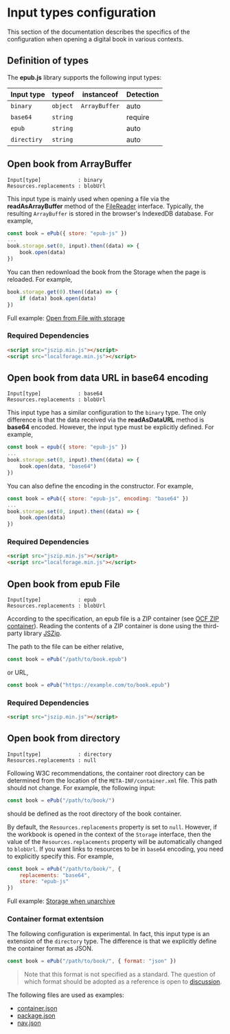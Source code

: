 # Input types configuration

This section of the documentation describes the specifics of the configuration when opening a digital book in various contexts.

## Definition of types

The **epub.js** library supports the following input types:

| Input type  | typeof   | instanceof    | Detection |
|-------------|----------|---------------|-----------|
| `binary`    | `object` | `ArrayBuffer` | auto      |
| `base64`    | `string` |               | require   |
| `epub`      | `string` |               | auto      |
| `directiry` | `string` |               | auto      |

## Open book from ArrayBuffer

```
Input[type]            : binary
Resources.replacements : blobUrl
```

This input type is mainly used when opening a file via the **readAsArrayBuffer** method of the [FileReader](https://developer.mozilla.org/en-US/docs/Web/API/FileReader) interface. Typically, the resulting `ArrayBuffer` is stored in the browser's IndexedDB database. For example,

```js
const book = ePub({ store: "epub-js" })
...
book.storage.set(0, input).then((data) => {
    book.open(data)
})
```

You can then redownload the book from the Storage when the page is reloaded. For example,

```js
book.storage.get(0).then((data) => {
    if (data) book.open(data)
})
```

Full example: [Open from File with storage](../examples/input-with-storage.html)

### Required Dependencies

```html
<script src="jszip.min.js"></script>
<script src="localforage.min.js"></script>
```

## Open book from data URL in base64 encoding

```
Input[type]            : base64
Resources.replacements : blobUrl
```

This input type has a similar configuration to the `binary` type. The only difference is that the data received via the **readAsDataURL** method is **base64** encoded. However, the input type must be explicitly defined. For example,

```js
const book = epub({ store: "epub-js" })
...
book.storage.set(0, input).then((data) => {
    book.open(data, "base64")
})
```

You can also define the encoding in the constructor. For example,

```js
const book = ePub({ store: "epub-js", encoding: "base64" })
...
book.storage.set(0, input).then((data) => {
    book.open(data)
})
```

### Required Dependencies

```html
<script src="jszip.min.js"></script>
<script src="localforage.min.js"></script>
```

## Open book from epub File

```
Input[type]            : epub
Resources.replacements : blobUrl
```

According to the specification, an epub file is a ZIP container (see [OCF ZIP container](https://www.w3.org/TR/epub/#sec-container-zip)). Reading the contents of a ZIP container is done using the third-party library [JSZip](https://github.com/Stuk/jszip).

The path to the file can be either relative,

```js
const book = ePub("/path/to/book.epub")
```

or URL,
```js
const book = ePub("https://example.com/to/book.epub")
```

### Required Dependencies

```html
<script src="jszip.min.js"></script>
```

## Open book from directory

```
Input[type]            : directory
Resources.replacements : null
```

Following W3C recommendations, the container root directory can be determined from the location of the `META-INF/container.xml` file. This path should not change. For example, the following input:

```js
const book = ePub("/path/to/book/")
```

should be defined as the root directory of the book container.

By default, the `Resources.replacements` property is set to `null`. However, if the workbook is opened in the context of the `Storage` interface, then the value of the `Resources.replacements` property will be automatically changed to `blobUrl`. If you want links to resources to be in `base64` encoding, you need to explicitly specify this. For example,

```js
const book = ePub("/path/to/book/", {
    replacements: "base64",
    store: "epub-js"
})
```

Full example: [Storage when unarchive](../examples/storage-when-unarchive.html)

### Container format extentsion

The following configuration is experimental. In fact, this input type is an extension of the `directory` type. The difference is that we explicitly define the container format as JSON.

```js
const book = ePub("/path/to/book/", { format: "json" })
```

>Note that this format is not specified as a standard. The question of which format should be adopted as a reference is open to [discussion](https://github.com/intity/epub-js/discussions/3).

The following files are used as examples:

- [container.json](../assets/alice/META-INF/container.json)
- [package.json](../assets/alice/OPS/package.json)
- [nav.json](../assets/alice/OPS/nav.json)